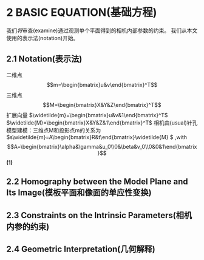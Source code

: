 # 2 BASIC EQUATION(基础方程)
我们*将*审查(examine)通过观测单个平面得到的相机内部参数的约束。 我们从本文使用的表示法(notation)开始。

## 2.1 Notation(表示法)
二维点 $$m=\begin{bmatrix}u&v\end{bmatrix}^T$$
三维点 $$M=\begin{bmatrix}X&Y&Z\end{bmatrix}^T$$
扩展向量  $\widetilde{m}=\begin{bmatrix}u&v&1\end{bmatrix}^T$
$\widetilde{M}=\begin{bmatrix}X&Y&Z&1\end{bmatrix}^T$
相机由(usual)针孔模型建模：三维点M和投影点m的关系为$s\widetilde{m}=A\begin{bmatrix}R&t\end{bmatrix}\widetilde{M} $ ,with $$A=\begin{bmatrix}\alpha&\gamma&u_0\\0&\beta&v_0\\0&0&1\end{bmatrix}$$**(1)**

## 2.2 Homography between the Model Plane and Its Image(模板平面和像面的单应性变换)

## 2.3 Constraints on the Intrinsic Parameters(相机内参的约束)

## 2.4 Geometric Interpretation(几何解释)
